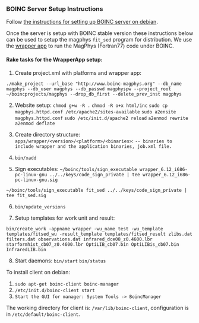 ### BOINC Server Setup Instructions

Follow [the instructions for setting up BOINC server on debian](http://wiki.debian.org/BOINC/ServerGuide/).

Once the server is setup with BOINC stable version these instructions below can be used to setup the magphys `fit_sed` program for distribution. We use the [wrapper app](http://wiki.debian.org/BOINC/ServerGuide/WrapperApp) to run the MagPhys (Fortran77) code under BOINC.

#### Rake tasks for the WrapperApp setup:

1. Create project.xml with platforms and wrapper app:

  `./make_project --url_base "http://www.boinc-magphys.org" --db_name magphys --db_user magphys --db_passwd magphyspw --project_root ~/boincprojects/magphys --drop_db_first --delete_prev_inst magphys`

2. Website setup:
  `chmod g+w -R .`
  `chmod -R o+x html/inc`
  `sudo cp magphys.httpd.conf /etc/apache2/sites-available`
  `sudo a2ensite magphys.httpd.conf`
  `sudo /etc/init.d/apache2 reload`
  `a2enmod rewrite`
  `a2enmod deflate`

3. Create directory structure: `apps/wrapper/<version>/<platform>/<binaries>`:
  `-- binaries to include wrapper and the application binaries, job.xml file.`

4. `bin/xadd`

5. Sign executables:
  `~/boinc/tools/sign_executable wrapper_6.12_i686-pc-linux-gnu ../../keys/code_sign_private | tee wrapper_6.12_i686-pc-linux-gnu.sig`

  `~/boinc/tools/sign_executable fit_sed ../../keys/code_sign_private | tee fit_sed.sig`

6. `bin/update_versions`

7. Setup templates for work unit and result:

  `bin/create_work -appname wrapper -wu_name test -wu_template templates/fitsed_wu -result_template templates/fitsed_result zlibs.dat filters.dat observations.dat infrared_dce08_z0.4600.lbr starformhist_cb07_z0.4600.lbr OptiLIB_cb07.bin OptiLIBis_cb07.bin InfraredLIB.bin`

8. Start daemons:
  `bin/start`
  `bin/status`

To install client on debian:
1. `sudo apt-get boinc-client boinc-manager`
2. `/etc/init.d/boinc-client start`
3. `Start the GUI for manager: System Tools -> BoincManager`

The working directory for client is: `/var/lib/boinc-client`, configuration is in `/etc/default/boinc-client`.

